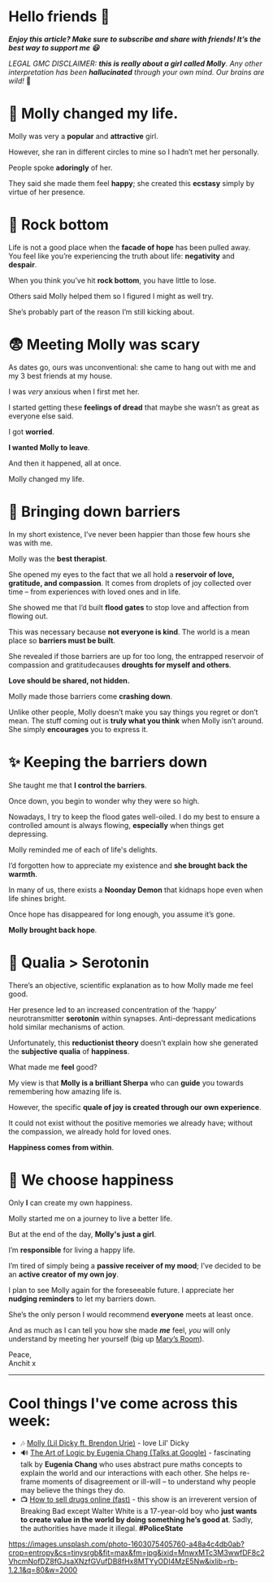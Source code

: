 Hello friends 💙
===============

***Enjoy this article? Make sure to subscribe and share with friends! It’s the best way to support me 😃***

*LEGAL GMC DISCLAIMER: **this is really about a girl called Molly**. Any other interpretation has been **hallucinated** through your own mind. Our brains are wild!* 🧠

🔅 Molly changed my life.
========================

Molly was very a **popular** and **attractive** girl.

However, she ran in different circles to mine so I hadn’t met her personally.

People spoke **adoringly** of her.

They said she made them feel **happy**; she created this **ecstasy** simply by virtue of her presence.

🗻 Rock bottom
=============

Life is not a good place when the **facade of hope** has been pulled away. You feel like you’re experiencing the truth about life: **negativity** and **despair**.

When you think you’ve hit **rock bottom**, you have little to lose.

Others said Molly helped them so I figured I might as well try.

She’s probably part of the reason I’m still kicking about.

😨 Meeting Molly was scary
=========================

As dates go, ours was unconventional: she came to hang out with me and my 3 best friends at my house.

I was *very* anxious when I first met her.

I started getting these **feelings of dread** that maybe she wasn’t as great as everyone else said.

I got **worried**.

**I wanted Molly to leave**.

And then it happened, all at once.

Molly changed my life.

🚧 Bringing down barriers
========================

In my short existence, I’ve never been happier than those few hours she was with me.

Molly was the **best therapist**.

She opened my eyes to the fact that we all hold a **reservoir of love, gratitude, and compassion**. It comes from droplets of joy collected over time – from experiences with loved ones and in life.

She showed me that I’d built **flood gates** to stop love and affection from flowing out.

This was necessary because **not everyone is kind**. The world is a mean place so **barriers must be built**.

She revealed if those barriers are up for too long, the entrapped reservoir of compassion and gratitudecauses **droughts for myself and others**.

**Love should be shared, not hidden.**

Molly made those barriers come **crashing down**.

Unlike other people, Molly doesn’t make you say things you regret or don’t mean. The stuff coming out is **truly what you think** when Molly isn’t around. She simply **encourages** you to express it.

✨ Keeping the barriers down
===========================

She taught me that **I control the barriers**.

Once down, you begin to wonder why they were so high.

Nowadays, I try to keep the flood gates well-oiled. I do my best to ensure a controlled amount is always flowing, **especially** when things get depressing.

Molly reminded me of each of life's delights.

I’d forgotten how to appreciate my existence and **she brought back the warmth**.

In many of us, there exists a **Noonday Demon** that kidnaps hope even when life shines bright.

Once hope has disappeared for long enough, you assume it’s gone.

**Molly brought back hope**.

🔬 Qualia > Serotonin
====================

There’s an objective, scientific explanation as to how Molly made me feel good.

Her presence led to an increased concentration of the ‘happy’ neurotransmitter **serotonin** within synapses. Anti-depressant medications hold similar mechanisms of action.

Unfortunately, this **reductionist theory** doesn’t explain how she generated the **subjective** **qualia** of **happiness**.

What made me **feel** good?

My view is that **Molly is a brilliant Sherpa** who can **guide** you towards remembering how amazing life is. 

However, the specific **quale of joy** **is created through our** **own experience**.

It could not exist without the positive memories we already have; without the compassion, we already hold for loved ones.

**Happiness comes from within**.

💊 We choose happiness
=====================

Only **I** can create my own happiness.

Molly started me on a journey to live a better life.

But at the end of the day, **Molly's just a girl**.

I’m **responsible** for living a happy life.

I’m tired of simply being a **passive receiver of my mood**; I’ve decided to be an **active creator of my own joy**.

I plan to see Molly again for the foreseeable future. I appreciate her **nudging reminders** to let my barriers down.

She’s the only person I would recommend **everyone** meets at least once.

And as much as I can tell you how she made ***me*** feel, *you* will only understand by meeting her yourself (big up [Mary’s Room](__GHOST_URL__/4-considering-the-qualia-of-human-life/)).

Peace,  
Anchit x



---

Cool things I've come across this week:
=======================================

* 🎶 [Molly (Lil Dicky ft. Brendon Urie)](https://www.youtube.com/watch?v=UZkVqLjGM_I) - love Lil' Dicky
* 🔊 [The Art of Logic by Eugenia Chang (Talks at Google)](https://open.spotify.com/episode/3mqVTdNtSjCMfOo1bUhga3?si=oQGVMgqtRKiCoa9k6EhS8A&dl_branch=1) - fascinating talk by **Eugenia Chang** who uses abstract pure maths concepts to explain the world and our interactions with each other. She helps re-frame moments of disagreement or ill-will – to understand why people may believe the things they do.
* 📺 [How to sell drugs online (fast)](https://www.netflix.com/search?q=how%20to%20sell%20drugs&jbv=80218448) - this show is an irreverent version of Breaking Bad except Walter White is a 17-year-old boy who **just wants to create value in the world by doing something he’s good at**. Sadly, the authorities have made it illegal. **#PoliceState**


https://images.unsplash.com/photo-1603075405760-a48a4c4db0ab?crop=entropy&cs=tinysrgb&fit=max&fm=jpg&ixid=MnwxMTc3M3wwfDF8c2VhcmNofDZ8fGJsaXNzfGVufDB8fHx8MTYyODI4MzE5Nw&ixlib=rb-1.2.1&q=80&w=2000